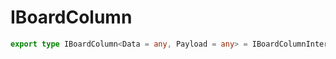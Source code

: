 # IBoardColumn

```ts
export type IBoardColumn<Data = any, Payload = any> = IBoardColumnInternal<Data, Payload>;
```


